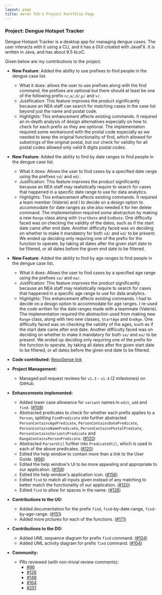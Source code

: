 ```yaml
---
layout: page
title: Aeron Toh's Project Portfolio Page
---
```


### Project: Dengue Hotspot Tracker

Dengue Hotspot Tracker is a desktop app for managing dengue cases. The user interacts with it using a CLI, 
and it has a GUI created with JavaFX. It is written in Java, and has about 9.5 kLoC.

Given below are my contributions to the project.

* **New Feature**: Added the ability to use prefixes to find people in the dengue case list.
  * What it does: allows the user to use prefixes along with the find command, the prefixes are optional but there 
  should at least be one of the following prefix `n/`,`a/`,`d/`,`p/` and `v/`. 
  * Justification: This feature improves the product significantly because an NEA staff can search for matching cases in 
  the case list beyond just the name and postal code.
  * Highlights: This enhancement affects existing commands. It required an in-depth analysis of design alternatives 
  especially on how to check for each prefix as they are optional. The implementation required some workaround with the 
  postal code especially as we needed to keep the original functionality of find, which allowed for substrings of the 
  original postal, but our check for validity for all postal codes allowed only valid 6 digits postal codes.

* **New Feature**: Added the ability to find by date ranges to find people in the dengue case list.
  * What it does: Allows the user to find cases by a specified date range using the prefixes `sd/` and `ed/`.
  * Justification: This feature improves the product significantly because an NEA staff may realistically require to 
  search for cases that happened in a specific date range to use for data analytics.
  * Highlights: This enhancement affects existing commands. It required a team member (Valerie) and I to decide on a 
  design option to accommodate for date ranges as she also needed it for her delete command. The implementation required
  some abstraction by making a new `Range` class along with `StartDate` and `EndDate`. One difficulty faced was on 
  checking the validity of the dates, such as if the start date came after end date. Another difficulty faced was on 
  deciding on whether to make it mandatory for both `sd/` and `ed/` to be present. We ended up deciding only requiring 
  one of the prefix for the function to operate, by taking all dates after the given start date to be filtered, or all 
  dates before the given end date to be filtered.

* **New Feature**: Added the ability to find by age ranges to find people in the dengue case list.
  * What it does: Allows the user to find cases by a specified age range using the prefixes `sa/` and `ea/`.
  * Justification: This feature improves the product significantly because an NEA staff may realistically require to
    search for cases that happened in a specific age range to use for data analytics.
  * Highlights: This enhancement affects existing commands. I had to decide on a design option to accommodate for age 
  ranges. I re-used the code written for the date ranges made with a teammate (Valerie). The implementation required
  the abstraction used from making new `Range` class, along with two new classes, `StartAge` and `EndAge`. One 
  difficulty faced was on checking the validity of the ages, such as if the start date came after end date. Another 
  difficulty faced was on deciding on whether to make it mandatory for both `sa/` and `ea/` to be present. We ended up 
  deciding only requiring one of the prefix for the function to operate, by taking all dates after the given start date 
  to be filtered, or all dates before the given end date to be filtered.

* **Code contributed:** [RepoSense link](https://nus-cs2103-ay2223s2.github.io/tp-dashboard/?search=Tohtoroo)

* **Project Management:**
  * Managed pull request reviews for `v1.3` - `v1.4` (2 milestones) on GitHub.

* **Enhancements implemented:**
    * Added lower case allowance for `variant` names in `edit`, `add` and `find`. 
    ([#108](https://github.com/AY2223S2-CS2103-W17-2/tp/pull/108))
    * Abstracted predicates to check for whether each prefix applies to a `Person`, splitting `FindPredicate` into 
    further abstracted `PersonContainsAgePredicate`, `PersonContainsDatePredicate`, `PersonContainsNamePredicate`, 
    `PersonContainsPostalPrediate`, `PersonContainsVariantsPredicate` and `RangeContainsPersonPredicate`.
    ([#120](https://github.com/AY2223S2-CS2103-W17-2/tp/pull/120))
    * Abstracted `ParserUtil` further into `PredicateUtil`, which is used in each of the above predicates.
    ([#120](https://github.com/AY2223S2-CS2103-W17-2/tp/pull/120))
    * Edited the help window to contain more than a link to the User Guide.
    ([#66](https://github.com/AY2223S2-CS2103-W17-2/tp/pull/66))
    * Edited the help window's UI to be more appealing and appropriate to our application.
    ([#156](https://github.com/AY2223S2-CS2103-W17-2/tp/pull/156))
    * Edited the help window's application icon.
    ([#156](https://github.com/AY2223S2-CS2103-W17-2/tp/pull/156))
    * Edited `find` to match all inputs given instead of any matching to better match the functionality of our 
    application.
    ([#120](https://github.com/AY2223S2-CS2103-W17-2/tp/pull/120))
    * Edited `find` to allow for spaces in the name.
    ([#128](https://github.com/AY2223S2-CS2103-W17-2/tp/pull/128))


* **Contributions to the UG:**
    * Added documentation for the prefix `find`, `find`-by-date-range, `find`-by-age-range.
    ([#151](https://github.com/AY2223S2-CS2103-W17-2/tp/pull/151))
    * Added more pictures for each of the functions. ([#171](https://github.com/AY2223S2-CS2103-W17-2/tp/pull/171))


* **Contributions to the DG:**
    * Added UML sequence diagram for prefix `find` command. 
    ([#104](https://github.com/AY2223S2-CS2103-W17-2/tp/pull/104)) 
    * Added UML activity diagram for prefix `find` command. 
    ([#104](https://github.com/AY2223S2-CS2103-W17-2/tp/pull/104))


* **Community:**
  * PRs reviewed (with non-trivial review comments): 
    * [#96](https://github.com/AY2223S2-CS2103-W17-2/tp/pull/96)
    * [#126](https://github.com/AY2223S2-CS2103-W17-2/tp/pull/126)
    * [#148](https://github.com/AY2223S2-CS2103-W17-2/tp/pull/148)
    * [#164](https://github.com/AY2223S2-CS2103-W17-2/tp/pull/164)
    * [#251](https://github.com/AY2223S2-CS2103-W17-2/tp/pull/251)